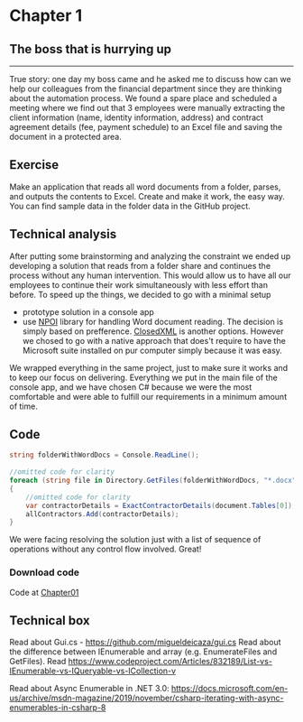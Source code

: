 # Chapter 1
## The boss that is hurrying up
-----

True story: one day my boss came and he asked me to discuss how can we help our colleagues from the financial department since they are thinking about the automation process. We found a spare place and scheduled a meeting where we find out that 3 employees were manually extracting the client information (name, identity information, address) and contract agreement details (fee, payment schedule) to an Excel file and saving the document in a protected area. 

## Exercise 
Make an application that reads all word documents from a folder, parses, and outputs the contents to Excel. Create and make it work, the easy way. You can find sample data in the folder data in the GitHub project.

## Technical analysis
After putting some brainstorming and analyzing the constraint we ended up developing a solution that reads from a folder share and continues the process without any human intervention. This would allow us to have all our employees to continue their work simultaneously with less effort than before. To speed up the things, we decided to go with a minimal setup
- prototype solution in a console app
- use [NPOI](https://github.com/dotnetcore/NPOI) library for handling Word document reading. The decision is simply based on prefference. [ClosedXML](https://github.com/ClosedXML/ClosedXML) is another options. However we chosed to go with a native approach that does't require to have the Microsoft suite installed on pur computer simply because it was easy.

We wrapped everything in the same project, just to make sure it works and to keep our focus on delivering. Everything we put in the main file of the console app, and we have chosen C# because we were the most comfortable and were able to fulfill our requirements in a minimum amount of time.

## Code
```csharp
string folderWithWordDocs = Console.ReadLine();
            
//omitted code for clarity
foreach (string file in Directory.GetFiles(folderWithWordDocs, "*.docx"))
{        
    //omitted code for clarity
    var contractorDetails = ExactContractorDetails(document.Tables[0]);
    allContractors.Add(contractorDetails);
}
```
We were facing resolving the solution just with a list of sequence of operations without any control flow involved. Great!

### Download code 
Code at [Chapter01](https://ignatandrei.github.io/console_to_saas/sources/Chapter01.zip)

## Technical box

Read about Gui.cs - https://github.com/migueldeicaza/gui.cs
Read about the difference between IEnumerable and array (e.g. EnumerateFiles and GetFiles). Read https://www.codeproject.com/Articles/832189/List-vs-IEnumerable-vs-IQueryable-vs-ICollection-v

Read about Async Enumerable in .NET 3.0: https://docs.microsoft.com/en-us/archive/msdn-magazine/2019/november/csharp-iterating-with-async-enumerables-in-csharp-8


